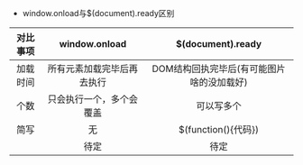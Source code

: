 - window.onload与$(document).ready区别

| 对比事项 | window.onload |    $(document).ready    |
| :--: | :-----------: | :---------------------: |
| 加载时间 | 所有元素加载完毕后再去执行 | DOM结构回执完毕后(有可能图片啥的没加载好) |
|  个数  | 只会执行一个，多个会覆盖  |          可以写多个          |
|  简写  |       无       |    $(function(){代码})    |
|      |      待定       |           待定            |







